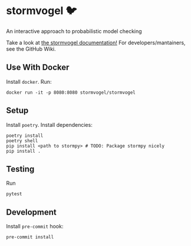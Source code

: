 # stormvogel 🐦

An interactive approach to probabilistic model checking

Take a look at [the stormvogel documentation!](https://moves-rwth.github.io/stormvogel/)
For developers/mantainers, see the GitHub Wiki.

## Use With Docker

Install `docker`. Run:
```
docker run -it -p 8080:8080 stormvogel/stormvogel
```

## Setup

Install `poetry`. Install dependencies:
```
poetry install
poetry shell
pip install <path to stormpy> # TODO: Package stormpy nicely
pip install .
```
## Testing

Run
```
pytest
```

## Development

Install `pre-commit` hook:
```
pre-commit install
```
